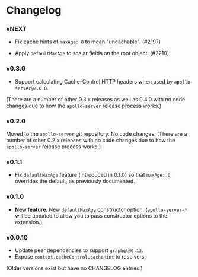 # Changelog

### vNEXT

* Fix cache hints of `maxAge: 0` to mean "uncachable". (#2197)

* Apply `defaultMaxAge` to scalar fields on the root object. (#2210)

### v0.3.0

* Support calculating Cache-Control HTTP headers when used by `apollo-server@2.0.0`.

(There are a number of other 0.3.x releases as well as 0.4.0 with no code
changes due to how the `apollo-server` release process works.)

### v0.2.0

Moved to the `apollo-server` git repository. No code changes.  (There are a
number of other 0.2.x releases with no code changes due to how the
`apollo-server` release process works.)

### v0.1.1

* Fix `defaultMaxAge` feature (introduced in 0.1.0) so that `maxAge: 0` overrides the default, as previously documented.

### v0.1.0

* **New feature**: New `defaultMaxAge` constructor option. (`apollo-server-*` will be updated to allow you to pass constructor options to the extension.)


### v0.0.10

* Update peer dependencies to support `graphql@0.13`.
* Expose `context.cacheControl.cacheHint` to resolvers.

(Older versions exist but have no CHANGELOG entries.)
